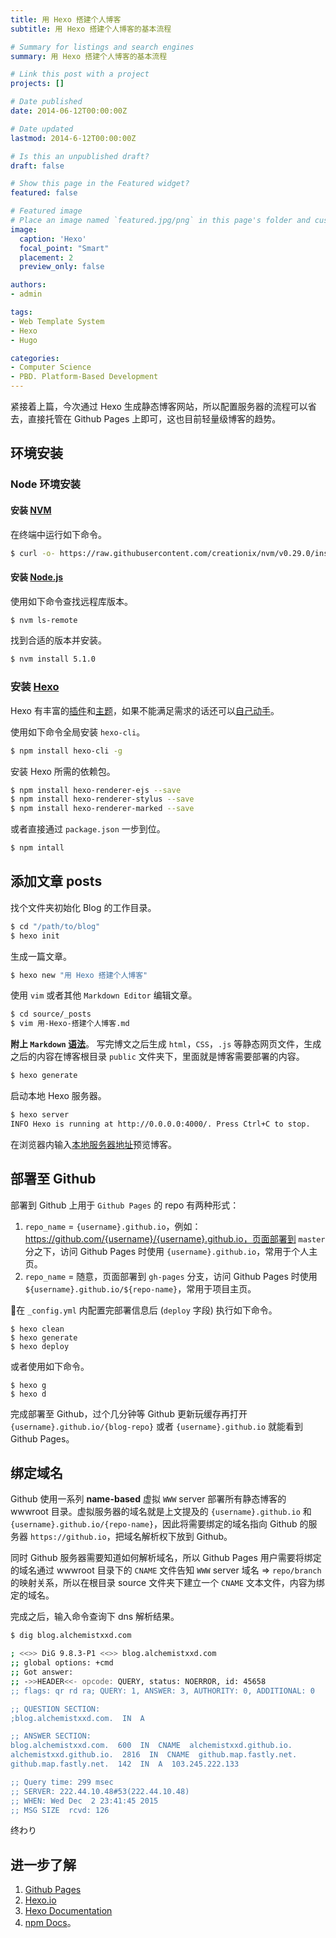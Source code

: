 ```yaml
---
title: 用 Hexo 搭建个人博客
subtitle: 用 Hexo 搭建个人博客的基本流程

# Summary for listings and search engines
summary: 用 Hexo 搭建个人博客的基本流程

# Link this post with a project
projects: []

# Date published
date: 2014-06-12T00:00:00Z

# Date updated
lastmod: 2014-6-12T00:00:00Z

# Is this an unpublished draft?
draft: false

# Show this page in the Featured widget?
featured: false

# Featured image
# Place an image named `featured.jpg/png` in this page's folder and customize its options here.
image:
  caption: 'Hexo'
  focal_point: "Smart"
  placement: 2
  preview_only: false

authors:
- admin

tags:
- Web Template System
- Hexo
- Hugo

categories:
- Computer Science
- PBD. Platform-Based Development
---
```


紧接着上篇，今次通过 Hexo 生成静态博客网站，所以配置服务器的流程可以省去，直接托管在 Github Pages 上即可，这也目前轻量级博客的趋势。


## 环境安装

### Node 环境安装

#### 安装 [NVM](https://github.com/creationix/nvm) 

在终端中运行如下命令。
```bash
$ curl -o- https://raw.githubusercontent.com/creationix/nvm/v0.29.0/install.sh | bash
```


#### 安装 [Node.js](https://nodejs.org/en/)

使用如下命令查找远程库版本。
```bash
$ nvm ls-remote 
```

找到合适的版本并安装。
```bash
$ nvm install 5.1.0
```


### 安装 [Hexo](https://hexo.io)

Hexo 有丰富的[插件](https://hexo.io/plugins/)和[主题](https://hexo.io/themes/)，如果不能满足需求的话还可以[自己动手](https://hexo.io/api/)。

使用如下命令全局安装 `hexo-cli`。
```bash
$ npm install hexo-cli -g
```

安装 Hexo 所需的依赖包。
```bash
$ npm install hexo-renderer-ejs --save
$ npm install hexo-renderer-stylus --save
$ npm install hexo-renderer-marked --save
```

或者直接通过 `package.json` 一步到位。
```bash
$ npm intall
```


## 添加文章 posts

找个文件夹初始化 Blog 的工作目录。
```bash
$ cd "/path/to/blog"
$ hexo init 
```

生成一篇文章。
```bash
$ hexo new "用 Hexo 搭建个人博客"
```

使用 `vim` 或者其他 `Markdown Editor` 编辑文章。
```bash
$ cd source/_posts
$ vim 用-Hexo-搭建个人博客.md
```

**附上 `Markdown` [语法](https://daringfireball.net/projects/markdown/syntax)**。
写完博文之后生成 `html`，`CSS`，`.js` 等静态网页文件，生成之后的内容在博客根目录 `public` 文件夹下，里面就是博客需要部署的内容。
```bash
$ hexo generate
```

启动本地 Hexo 服务器。
```bash
$ hexo server
INFO Hexo is running at http://0.0.0.0:4000/. Press Ctrl+C to stop.
```

在浏览器内输入[本地服务器地址](http:localhost:4000/)预览博客。


## 部署至 Github

部署到 Github 上用于 `Github Pages` 的 repo 有两种形式：

1. `repo_name` = `{username}.github.io`，例如：https://github.com/{username}/{username}.github.io，页面部署到 `master` 分之下，访问 Github Pages 时使用 `{username}.github.io`，常用于个人主页。
2. `repo_name` = 随意，页面部署到 `gh-pages` 分支，访问 Github Pages 时使用 `${username}.github.io/${repo-name}`，常用于项目主页。

在 `_config.yml` 内配置完部署信息后 (`deploy` 字段) 执行如下命令。
```
$ hexo clean
$ hexo generate
$ hexo deploy
```

或者使用如下命令。
```
$ hexo g
$ hexo d
```

完成部署至 Github，过个几分钟等 Github 更新玩缓存再打开 `{username}.github.io/{blog-repo}` 或者 `{username}.github.io` 就能看到 Github Pages。


## 绑定域名

Github 使用一系列 **name-based** 虚拟 `WWW` server 部署所有静态博客的 wwwroot 目录。虚拟服务器的域名就是上文提及的 `{username}.github.io` 和 `{username}.github.io/{repo-name}`，因此将需要绑定的域名指向 Github 的服务器 `https://github.io`，把域名解析权下放到 Github。

同时 Github 服务器需要知道如何解析域名，所以 Github Pages 用户需要将绑定的域名通过 wwwroot 目录下的 `CNAME` 文件告知 `WWW` server 域名 => `repo/branch` 的映射关系，所以在根目录 source 文件夹下建立一个 `CNAME` 文本文件，内容为绑定的域名。

完成之后，输入命令查询下 dns 解析结果。

```bash
$ dig blog.alchemistxxd.com

; <<>> DiG 9.8.3-P1 <<>> blog.alchemistxxd.com
;; global options: +cmd
;; Got answer:
;; ->>HEADER<<- opcode: QUERY, status: NOERROR, id: 45658
;; flags: qr rd ra; QUERY: 1, ANSWER: 3, AUTHORITY: 0, ADDITIONAL: 0

;; QUESTION SECTION:
;blog.alchemistxxd.com.  IN  A

;; ANSWER SECTION:
blog.alchemistxxd.com.  600  IN  CNAME  alchemistxxd.github.io.
alchemistxxd.github.io.  2816  IN  CNAME  github.map.fastly.net.
github.map.fastly.net.  142  IN  A  103.245.222.133

;; Query time: 299 msec
;; SERVER: 222.44.10.48#53(222.44.10.48)
;; WHEN: Wed Dec  2 23:41:45 2015
;; MSG SIZE  rcvd: 126
```

终わり


## 进一步了解

1. [Github Pages](https://pages.github.com/)
2. [Hexo.io](https://hexo.io/)
3. [Hexo Documentation](https://hexo.io/docs/)
3. [npm Docs](https://docs.npmjs.com/)。